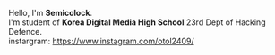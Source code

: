 Hello, I'm **Semicolock**.  
I'm student of **Korea Digital Media High School** 23rd Dept of Hacking Defence.  
instargram: <https://www.instagram.com/otol2409/>